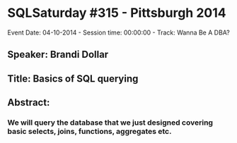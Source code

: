 # SQLSaturday #315 - Pittsburgh 2014
Event Date: 04-10-2014 - Session time: 00:00:00 - Track: Wanna Be A DBA?
## Speaker: Brandi Dollar
## Title: Basics of SQL querying
## Abstract:
### We will query the database that we just designed covering basic selects, joins, functions, aggregates etc.
